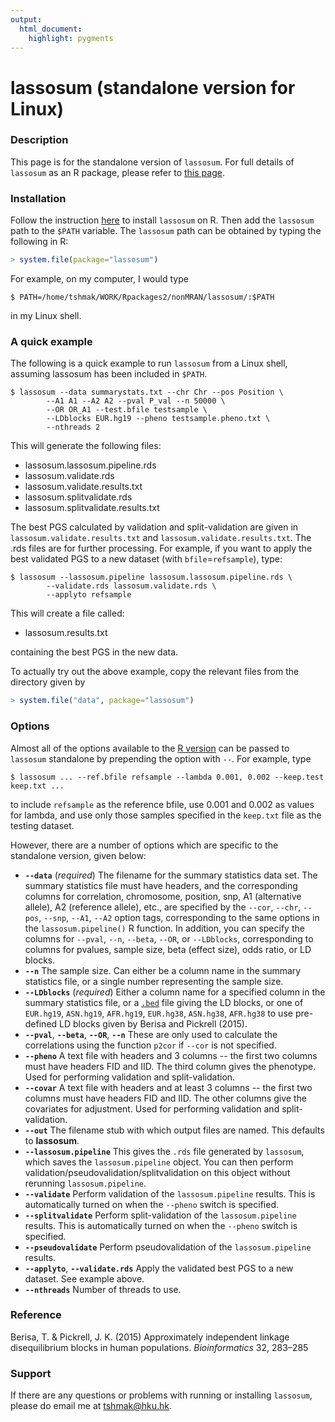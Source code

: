 ```yaml
---
output:
  html_document:
    highlight: pygments
--- 
```

lassosum (standalone version for Linux)
=======================

### Description
This page is for the standalone version of `lassosum`. For full details of `lassosum` as an R package, please refer to [this page](https://github.com/tshmak/lassosum). 

### Installation
Follow the instruction [here](https://github.com/tshmak/lassosum#installation) to install `lassosum` on R. Then add the `lassosum` path to the `$PATH` variable. The `lassosum` path can be obtained by typing the following in R:  
```r
> system.file(package="lassosum")
```
For example, on my computer, I would type 
```{bash}
$ PATH=/home/tshmak/WORK/Rpackages2/nonMRAN/lassosum/:$PATH
```
in my Linux shell. 

### A quick example
The following is a quick example to run `lassosum` from a Linux shell, assuming lassosum has been included in `$PATH`. 
```{bash}
$ lassosum --data summarystats.txt --chr Chr --pos Position \
        --A1 A1 --A2 A2 --pval P_val --n 50000 \
        --OR OR_A1 --test.bfile testsample \
        --LDblocks EUR.hg19 --pheno testsample.pheno.txt \
        --nthreads 2
```
This will generate the following files: 

- lassosum.lassosum.pipeline.rds
- lassosum.validate.rds
- lassosum.validate.results.txt
- lassosum.splitvalidate.rds
- lassosum.splitvalidate.results.txt

The best PGS calculated by validation and split-validation are given in `lassosum.validate.results.txt` and `lassosum.validate.results.txt`. The .rds files are for further processing. For example, if you want to apply the best validated PGS to a new dataset (with `bfile`=`refsample`), type: 
```{bash}
$ lassosum --lassosum.pipeline lassosum.lassosum.pipeline.rds \
        --validate.rds lassosum.validate.rds \
        --applyto refsample
```
This will create a file called: 

- lassosum.results.txt

containing the best PGS in the new data. 

To actually try out the above example, copy the relevant files from the directory given by 
```r
> system.file("data", package="lassosum")
```

### Options
Almost all of the options available to the [R version](https://github.com/tshmak/lassosum) can be passed to `lassosum` standalone by prepending the option with `--`. For example, type 
```{bash}
$ lassosum ... --ref.bfile refsample --lambda 0.001, 0.002 --keep.test keep.txt ... 
```
to include `refsample` as the reference bfile, use 0.001 and 0.002 as values for lambda, and use only those samples specified in the `keep.txt` file as the testing dataset. 

However, there are a number of options which are specific to the standalone version, given below: 

- **`--data`** (*required*) The filename for the summary statistics data set. The summary statistics file must have headers, and the corresponding columns for correlation, chromosome, position, snp, A1 (alternative allele), A2 (reference allele), etc., are specified by the `--cor`, `--chr`, `--pos`, `--snp`, `--A1`, `--A2` option tags, corresponding to the same options in the `lassosum.pipeline()` R function. In addition, you can specify the columns for `--pval`, `--n`, `--beta`, `--OR`, or `--LDblocks`, corresponding to columns for pvalues, sample size, beta (effect size), odds ratio, or LD blocks. 
- **`--n`** The sample size. Can either be a column name in the summary statistics file, or a single number representing the sample size. 
- **`--LDblocks`** (*required*) Either a column name for a specified column in the summary statistics file, or a [`.bed`](https://www.ensembl.org/info/website/upload/bed.html) file giving the LD blocks, or one of `EUR.hg19`, `ASN.hg19`, `AFR.hg19`, `EUR.hg38`, `ASN.hg38`, `AFR.hg38` to use pre-defined LD blocks given by Berisa and Pickrell (2015). 
- **`--pval`**, **`--beta`**, **`--OR`**, **`--n`** These are only used to calculate the correlations using the function `p2cor` if `--cor` is not specified. 
- **`--pheno`** A text file with headers and 3 columns -- the first two columns must have headers FID and IID. The third column gives the phenotype. Used for performing validation and split-validation. 
- **`--covar`** A text file with headers and at least 3 columns -- the first two columns must have headers FID and IID. The other columns give the covariates for adjustment. Used for performing validation and split-validation. 
- **`--out`** The filename stub with which output files are named. This defaults to **lassosum**. 
- **`--lassosum.pipeline`** This gives the `.rds` file generated by `lassosum`, which saves the `lassosum.pipeline` object. You can then perform validation/pseudovalidation/splitvalidation on this object without rerunning `lassosum.pipeline`. 
- **`--validate`** Perform validation of the `lassosum.pipeline` results. This is automatically turned on when the `--pheno` switch is specified. 
- **`--splitvalidate`** Perform split-validation of the `lassosum.pipeline` results. This is automatically turned on when the `--pheno` switch is specified. 
- **`--pseudovalidate`** Perform pseudovalidation of the `lassosum.pipeline` results. 
- **`--applyto`**, **`--validate.rds`** Apply the validated best PGS to a new dataset. See example above.  
- **`--nthreads`** Number of threads to use. 

### Reference
Berisa, T. & Pickrell, J. K. (2015) Approximately independent linkage disequilibrium blocks in human populations. *Bioinformatics* 32, 283–285

### Support
If there are any questions or problems with running or installing `lassosum`, please do email me at <tshmak@hku.hk>. 

